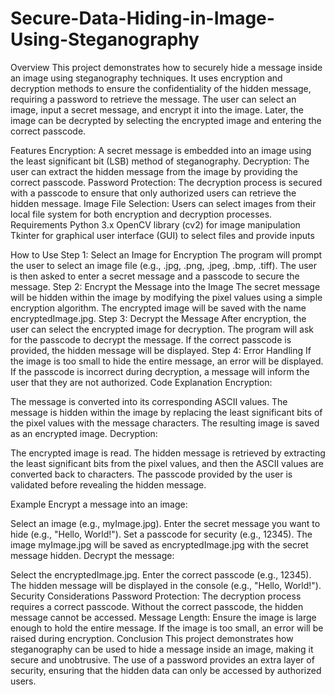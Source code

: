 # Secure-Data-Hiding-in-Image-Using-Steganography

Overview
This project demonstrates how to securely hide a message inside an image using steganography techniques. It uses encryption and decryption methods to ensure the confidentiality of the hidden message, requiring a password to retrieve the message. The user can select an image, input a secret message, and encrypt it into the image. Later, the image can be decrypted by selecting the encrypted image and entering the correct passcode.

Features
Encryption: A secret message is embedded into an image using the least significant bit (LSB) method of steganography.
Decryption: The user can extract the hidden message from the image by providing the correct passcode.
Password Protection: The decryption process is secured with a passcode to ensure that only authorized users can retrieve the hidden message.
Image File Selection: Users can select images from their local file system for both encryption and decryption processes.
Requirements
Python 3.x
OpenCV library (cv2) for image manipulation
Tkinter for graphical user interface (GUI) to select files and provide inputs

How to Use
Step 1: Select an Image for Encryption
The program will prompt the user to select an image file (e.g., .jpg, .png, .jpeg, .bmp, .tiff).
The user is then asked to enter a secret message and a passcode to secure the message.
Step 2: Encrypt the Message into the Image
The secret message will be hidden within the image by modifying the pixel values using a simple encryption algorithm.
The encrypted image will be saved with the name encryptedImage.jpg.
Step 3: Decrypt the Message
After encryption, the user can select the encrypted image for decryption.
The program will ask for the passcode to decrypt the message. If the correct passcode is provided, the hidden message will be displayed.
Step 4: Error Handling
If the image is too small to hide the entire message, an error will be displayed.
If the passcode is incorrect during decryption, a message will inform the user that they are not authorized.
Code Explanation
Encryption:

The message is converted into its corresponding ASCII values.
The message is hidden within the image by replacing the least significant bits of the pixel values with the message characters.
The resulting image is saved as an encrypted image.
Decryption:

The encrypted image is read.
The hidden message is retrieved by extracting the least significant bits from the pixel values, and then the ASCII values are converted back to characters.
The passcode provided by the user is validated before revealing the hidden message.

Example
Encrypt a message into an image:

Select an image (e.g., myImage.jpg).
Enter the secret message you want to hide (e.g., "Hello, World!").
Set a passcode for security (e.g., 12345).
The image myImage.jpg will be saved as encryptedImage.jpg with the secret message hidden.
Decrypt the message:

Select the encryptedImage.jpg.
Enter the correct passcode (e.g., 12345).
The hidden message will be displayed in the console (e.g., "Hello, World!").
Security Considerations
Password Protection: The decryption process requires a correct passcode. Without the correct passcode, the hidden message cannot be accessed.
Message Length: Ensure the image is large enough to hold the entire message. If the image is too small, an error will be raised during encryption.
Conclusion
This project demonstrates how steganography can be used to hide a message inside an image, making it secure and unobtrusive. The use of a password provides an extra layer of security, ensuring that the hidden data can only be accessed by authorized users.
